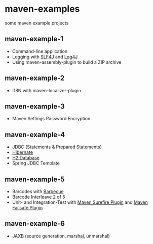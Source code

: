 maven-examples
==============

some maven example projects


maven-example-1
---------------
* Command-line application
* Logging with [SLF4J](http://www.slf4j.org) and [Log4J](http://logging.apache.org/log4j)
* Using maven-assembly-plugin to build a ZIP archive

maven-example-2
---------------
* I18N with maven-localizer-plugin

maven-example-3
---------------
* Maven Settings Password Encryption

maven-example-4
---------------
* JDBC (Statements & Prepared Statements)
* [Hibernate](http://hibernate.org)
* [H2 Database](http://www.h2database.com/html/main.html)
* Spring JDBC Template

maven-example-5
---------------
* Barcodes with [Barbecue](http://barbecue.sourceforge.net)
* Barcode Interleave 2 of 5
* Unit- and Integration-Test with [Maven Surefire Plugin](http://maven.apache.org/surefire/maven-surefire-plugin/index.html) and [Maven Failsafe Plugin](http://maven.apache.org/surefire/maven-failsafe-plugin/index.html)

maven-example-6
---------------
* JAXB (source generation, marshal, unmarshal)